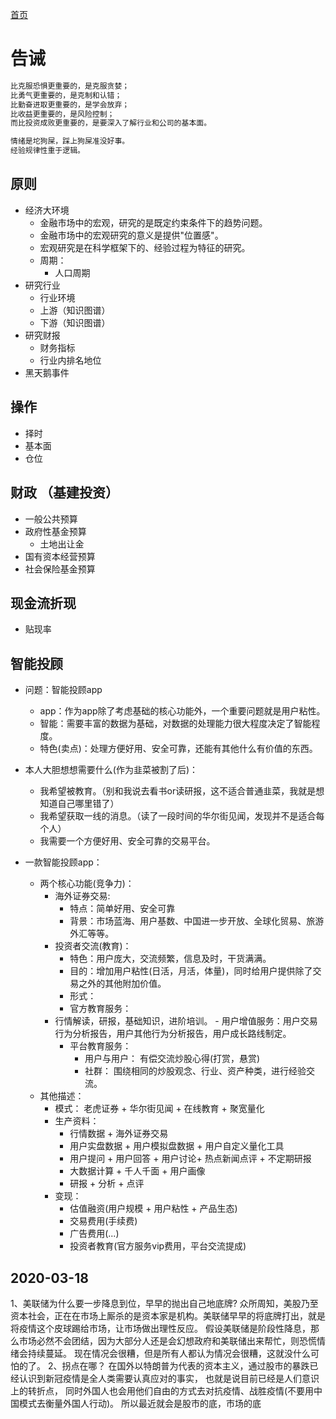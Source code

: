 [首页](/)
# 告诫

```bash
比克服恐惧更重要的，是克服贪婪；
比勇气更重要的，是克制和认错；
比勤奋进取更重要的，是学会放弃；
比收益更重要的，是风险控制；
而比投资成败更重要的，是要深入了解行业和公司的基本面。
```

``` bash
情绪是坨狗屎，踩上狗屎准没好事。
经验规律性重于逻辑。
```

## 原则

- 经济大环境
  - 金融市场中的宏观，研究的是既定约束条件下的趋势问题。
  - 金融市场中的宏观研究的意义是提供"位置感"。
  - 宏观研究是在科学框架下的、经验过程为特征的研究。
  - 周期：
    - 人口周期
- 研究行业
  - 行业环境
  - 上游（知识图谱）
  - 下游（知识图谱）
- 研究财报
  - 财务指标
  - 行业内排名地位
- 黑天鹅事件

## 操作

- 择时
- 基本面
- 仓位

## 财政 （基建投资）

- 一般公共预算
- 政府性基金预算
  - 土地出让金
- 国有资本经营预算
- 社会保险基金预算

## 现金流折现

- 贴现率

## 智能投顾

- 问题：智能投顾app
  - app：作为app除了考虑基础的核心功能外，一个重要问题就是用户粘性。
  - 智能：需要丰富的数据为基础，对数据的处理能力很大程度决定了智能程度。
  - 特色(卖点)：处理方便好用、安全可靠，还能有其他什么有价值的东西。

- 本人大胆想想需要什么(作为韭菜被割了后)：
  - 我希望被教育。（别和我说去看书or读研报，这不适合普通韭菜，我就是想知道自己哪里错了）
  - 我希望获取一线的消息。（读了一段时间的华尔街见闻，发现并不是适合每个人）
  - 我需要一个方便好用、安全可靠的交易平台。

- 一款智能投顾app：
  - 两个核心功能(竞争力)：
    - 海外证券交易:
      - 特点：简单好用、安全可靠 
      - 背景：市场蓝海、用户基数、中国进一步开放、全球化贸易、旅游外汇等等。
    - 投资者交流(教育)：
      - 特色：用户庞大，交流频繁，信息及时，干货满满。
      - 目的：增加用户粘性(日活，月活，体量)，同时给用户提供除了交易之外的其他附加价值。
      - 形式：
      - 官方教育服务：
    - 行情解读，研报，基础知识，进阶培训。
          - 用户增值服务：用户交易行为分析报告，用户其他行为分析报告，用户成长路线制定。
      - 平台教育服务：
        - 用户与用户： 有偿交流炒股心得(打赏，悬赏)
        - 社群： 围绕相同的炒股观念、行业、资产种类，进行经验交流。
  - 其他描述：
    - 模式： 老虎证券 + 华尔街见闻 + 在线教育 + 聚宽量化
    - 生产资料：
      - 行情数据 + 海外证券交易 
      - 用户实盘数据 + 用户模拟盘数据 + 用户自定义量化工具
      - 用户提问 + 用户回答 + 用户讨论+ 热点新闻点评 + 不定期研报
      - 大数据计算 + 千人千面 + 用户画像
      - 研报 + 分析 + 点评
    - 变现：
      - 估值融资(用户规模 + 用户粘性 + 产品生态)
      - 交易费用(手续费)
      - 广告费用(...)
      - 投资者教育(官方服务vip费用，平台交流提成)

## 2020-03-18

1、美联储为什么要一步降息到位，早早的抛出自己地底牌?
众所周知，美股乃至资本社会，正在在市场上厮杀的是资本家是机构。美联储早早的将底牌打出，就是将疫情这个皮球踢给市场，让市场做出理性反应。
假设美联储是阶段性降息，那么市场必然不会团结，因为大部分人还是会幻想政府和美联储出来帮忙，则恐慌情绪会持续蔓延。
现在情况会很糟，但是所有人都认为情况会很糟，这就没什么可怕的了。
2、拐点在哪？
在国外以特朗普为代表的资本主义，通过股市的暴跌已经认识到新冠疫情是全人类需要认真应对的事实，
也就是说目前已经是人们意识上的转折点，
同时外国人也会用他们自由的方式去对抗疫情、战胜疫情(不要用中国模式去衡量外国人行动)。
所以最近就会是股市的底，市场的底
